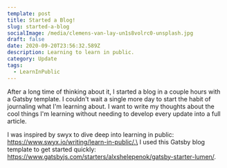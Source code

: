 ```yaml
---
template: post
title: Started a Blog!
slug: started-a-blog
socialImage: /media/clemens-van-lay-un1s8volrc0-unsplash.jpg
draft: false
date: 2020-09-20T23:56:32.589Z
description: Learning to learn in public.
category: Update
tags:
  - LearnInPublic
---
```

After a long time of thinking about it, I started a blog in a couple hours with a Gatsby template. I couldn't wait a single more day to start the habit of journaling what I'm learning about. I want to write my thoughts about the cool things I'm learning without needing to develop every update into a full article.

I was inspired by swyx to dive deep into learning in public: https://www.swyx.io/writing/learn-in-public/.\
I used this Gatsby blog template to get started quickly: https://www.gatsbyjs.com/starters/alxshelepenok/gatsby-starter-lumen/.